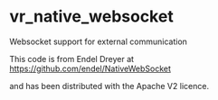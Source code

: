 # vr_native_websocket
Websocket support for external communication

This code is from Endel Dreyer at https://github.com/endel/NativeWebSocket

and has been distributed with the Apache V2 licence.
